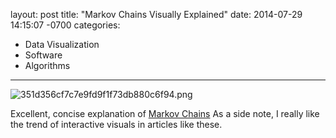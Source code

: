 layout: post
title:  "Markov Chains Visually Explained"
date:   2014-07-29 14:15:07 -0700
categories:
  - Data Visualization
  - Software
  - Algorithms
---

  ![351d356cf7c7e9fd9f1f73db880c6f94.png](/attachments/351d356cf7c7e9fd9f1f73db880c6f94/image.png)  

 Excellent, concise explanation of  [Markov Chains](http://en.wikipedia.org/wiki/Markov_chains)   As a side note, I really like the trend of interactive visuals in articles like these.

 
